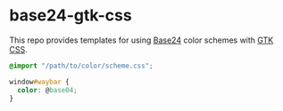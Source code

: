 # base24-gtk-css

This repo provides templates for using
[Base24](https://github.com/tinted-theming/base24) color schemes with
[GTK CSS](https://docs.gtk.org/gtk3/css-overview.html).

```css
@import "/path/to/color/scheme.css";

window#waybar {
  color: @base04;
}
```
